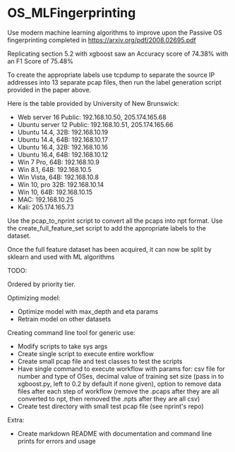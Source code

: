 # OS_MLFingerprinting

Use modern machine learning algorithms to improve upon the Passive OS fingerprinting completed in https://arxiv.org/pdf/2008.02695.pdf

Replicating section 5.2 with xgboost saw an Accuracy score of 74.38% with an F1 Score of 75.48%

To create the appropriate labels use tcpdump to separate the source IP addresses into 13 separate pcap files, then run the label generation script provided in the paper above.

Here is the table provided by University of New Brunswick:
- Web server 16 Public: 192.168.10.50, 205.174.165.68
- Ubuntu server 12 Public: 192.168.10.51, 205.174.165.66
- Ubuntu 14.4, 32B: 192.168.10.19
- Ubuntu 14.4, 64B: 192.168.10.17
- Ubuntu 16.4, 32B: 192.168.10.16
- Ubuntu 16.4, 64B: 192.168.10.12
- Win 7 Pro, 64B: 192.168.10.9
- Win 8.1, 64B: 192.168.10.5
- Win Vista, 64B: 192.168.10.8
- Win 10, pro 32B: 192.168.10.14
- Win 10, 64B: 192.168.10.15
- MAC: 192.168.10.25
- Kali: 205.174.165.73

Use the pcap_to_nprint script to convert all the pcaps into npt format.
Use the create_full_feature_set script to add the appropriate labels to the dataset.

Once the full feature dataset has been acquired, it can now be split by sklearn and used with ML algorithms


TODO:

Ordered by priority tier.

Optimizing model:

- Optimize model with max_depth and eta params
- Retrain model on other datasets

Creating command line tool for generic use:

- Modify scripts to take sys args
- Create single script to execute entire workflow
- Create small pcap file and test classes to test the scripts
- Have single command to execute workflow with params for: csv file for number and type of OSes, decimal value of training set size (pass in to xgboost.py, left to 0.2 by default if none given),
    option to remove data files after each step of workflow (remove the .pcaps after they are all converted to npt, then removed the .npts after they are all csv)
- Create test directory with small test pcap file (see nprint's repo)

Extra:

- Create markdown README with documentation and command line prints for errors and usage